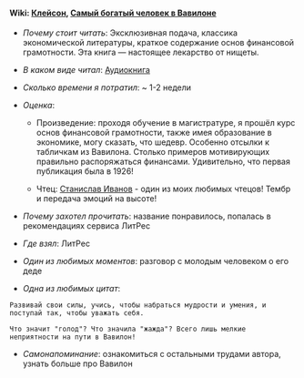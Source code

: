 #### Wiki: [Клейсон](https://ru.wikipedia.org/wiki/%D0%9A%D0%BB%D0%B5%D0%B9%D1%81%D0%BE%D0%BD,_%D0%94%D0%B6%D0%BE%D1%80%D0%B4%D0%B6_%D0%A1%D0%B0%D0%BC%D1%8E%D1%8D%D0%BB%D1%8C), [Самый богатый человек в Вавилоне](https://g.co/kgs/mcbzEE)

- _Почему стоит читать_: Эксклюзивная подача, классика экономической литературы, краткое содержание основ финансовой грамотности. Эта книга — настоящее лекарство от нищеты.

- _В каком виде читал_: [Аудиокнига](https://www.litres.ru/dzhorzh-semuel-kleyson/samyy-bogatyy-chelovek-v-vavilone-53825206/)

- _Сколько времени я потратил_: ~ 1-2 недели

- _Оценка_:

  - Произведение: проходя обучение в магистратуре, я прошёл курс основ финансовой грамотности, также имея образование в экономике, могу сказать, что шедевр. Особенно отсылки к табличкам из Вавилона. Столько примеров мотивирующих правильно распоряжаться финансами. Удивительно, что первая публикация была в 1926!

  - Чтец:  [Станислав Иванов](https://www.litres.ru/stanislav-ivanov-2/) - один из моих любимых чтецов! Тембр и передача эмоций на высоте!

- _Почему захотел прочитать_: название понравилось, попалась в рекомендациях сервиса ЛитРес

- _Где взял_: ЛитРес

- _Один из любимых моментов_: разговор с молодым человеком о его деде

- _Одна из любимых цитат_:

```
Развивай свои силы, учись, чтобы набраться мудрости и умения, и поступай так, чтобы уважать себя.
```

```
Что значит "голод"? Что значила "жажда"? Всего лишь мелкие неприятности на пути в Вавилон!
```

- _Самонапоминание_: ознакомиться с остальными трудами автора, узнать больше про Вавилон
